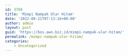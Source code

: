 ```yaml
---
id: 3788
title: 'Mimpi Nampak Ular Hitam'
date: '2022-09-21T07:13:16+00:00'
author: admin
layout: post
guid: 'https://bos.awn.biz.id/mimpi-nampak-ular-hitam/'
permalink: /mimpi-nampak-ular-hitam/
categories:
    - Uncategorized
---
```


